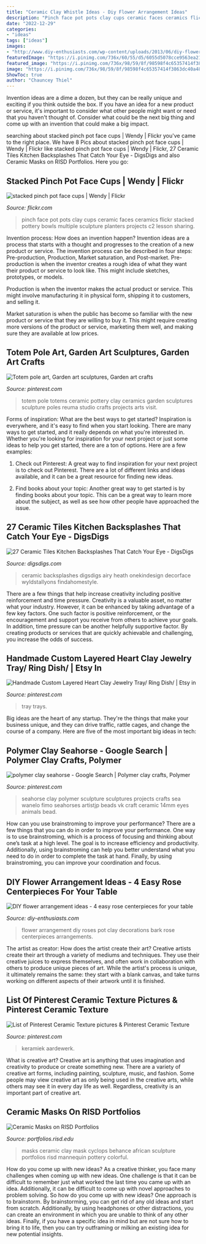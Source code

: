 ```yaml
---
title: "Ceramic Clay Whistle Ideas - Diy Flower Arrangement Ideas"
description: "Pinch face pot pots clay cups ceramic faces ceramics flickr stacked pottery bowls multiple sculpture planters projects c2 lesson sharing"
date: "2022-12-29"
categories:
- "ideas"
tags: ["ideas"]
images:
- "http://www.diy-enthusiasts.com/wp-content/uploads/2013/06/diy-flower-arrangement-ideas-white-roses-tree-bark-clay-pot-decorations.jpg"
featuredImage: "https://i.pinimg.com/736x/60/55/d5/6055d5078cce9563ea2124d95e45b702.jpg"
featured_image: "https://i.pinimg.com/736x/98/59/8f/98598f4c65357414f3863dc40a48e7c2.jpg"
image: "https://i.pinimg.com/736x/98/59/8f/98598f4c65357414f3863dc40a48e7c2.jpg"
ShowToc: true
author: "Chauncey Thiel"
---
```



Invention ideas are a dime a dozen, but they can be really unique and exciting if you think outside the box. If you have an idea for a new product or service, it's important to consider what other people might want or need that you haven't thought of. Consider what could be the next big thing and come up with an invention that could make a big impact.

	

		
searching about stacked pinch pot face cups | Wendy | Flickr you've came to the right place. We have 8 Pics about stacked pinch pot face cups | Wendy | Flickr like stacked pinch pot face cups | Wendy | Flickr, 27 Ceramic Tiles Kitchen Backsplashes That Catch Your Eye - DigsDigs and also Ceramic Masks on RISD Portfolios. Here you go:
		
    
## Stacked Pinch Pot Face Cups | Wendy | Flickr

<img loading=lazy src="https://c2.staticflickr.com/2/1164/847162133_ea488e30d7_z.jpg?zz=1" onerror="this.onerror=null;this.src='https://tse4.mm.bing.net/th?id=OIP.BZ4VCr4TM9qgdSjfbkQIKQHaJ4&amp;pid=15.1';" alt="stacked pinch pot face cups | Wendy | Flickr">

_Source: flickr.com_

>pinch face pot pots clay cups ceramic faces ceramics flickr stacked pottery bowls multiple sculpture planters projects c2 lesson sharing. 

	

Invention process: How does an invention happen?
Invention ideas are a process that starts with a thought and progresses to the creation of a new product or service. The invention process can be described in four steps: Pre-production, Production, Market saturation, and Post-market.
Pre-production is when the inventor creates a rough idea of what they want their product or service to look like. This might include sketches, prototypes, or models.

Production is when the inventor makes the actual product or service. This might involve manufacturing it in physical form, shipping it to customers, and selling it.

Market saturation is when the public has become so familiar with the new product or service that they are willing to buy it. This might require creating more versions of the product or service, marketing them well, and making sure they are available at low prices.

    
## Totem Pole Art, Garden Art Sculptures, Garden Art Crafts

<img loading=lazy src="https://i.pinimg.com/736x/60/55/d5/6055d5078cce9563ea2124d95e45b702.jpg" onerror="this.onerror=null;this.src='https://tse2.mm.bing.net/th?id=OIP.xzjuo0sdRDKzvLV7SGMEQQHaJ3&amp;pid=15.1';" alt="Totem pole art, Garden art sculptures, Garden art crafts">

_Source: pinterest.com_

>totem pole totems ceramic pottery clay ceramics garden sculptures sculpture poles reuma studio crafts projects arts visit. 

	

Forms of inspiration: What are the best ways to get started?
Inspiration is everywhere, and it's easy to find when you start looking. There are many ways to get started, and it really depends on what you're interested in. Whether you're looking for inspiration for your next project or just some ideas to help you get started, there are a ton of options. Here are a few examples:
1. Check out Pinterest: A great way to find inspiration for your next project is to check out Pinterest. There are a lot of different links and ideas available, and it can be a great resource for finding new ideas.

2. Find books about your topic: Another great way to get started is by finding books about your topic. This can be a great way to learn more about the subject, as well as see how other people have approached the issue.


    
## 27 Ceramic Tiles Kitchen Backsplashes That Catch Your Eye - DigsDigs

<img loading=lazy src="https://www.digsdigs.com/photos/ceramic-tiles-kitchen-backsplashes-that-catch-your-eye-8.jpg" onerror="this.onerror=null;this.src='https://tse3.mm.bing.net/th?id=OIP.mrWlTmCdhoK_GSVKkCL5MwAAAA&amp;pid=15.1';" alt="27 Ceramic Tiles Kitchen Backsplashes That Catch Your Eye - DigsDigs">

_Source: digsdigs.com_

>ceramic backsplashes digsdigs airy heath onekindesign decorface wyldstallyons findahomestyle. 

	

There are a few things that help increase creativity including positive reinforcement and time pressure.
Creativity is a valuable asset, no matter what your industry. However, it can be enhanced by taking advantage of a few key factors. One such factor is positive reinforcement, or the encouragement and support you receive from others to achieve your goals. In addition, time pressure can be another helpfully supportive factor. By creating products or services that are quickly achievable and challenging, you increase the odds of success.

    
## Handmade Custom Layered Heart Clay Jewelry Tray/ Ring Dish/ | Etsy In

<img loading=lazy src="https://i.pinimg.com/736x/98/59/8f/98598f4c65357414f3863dc40a48e7c2.jpg" onerror="this.onerror=null;this.src='https://tse3.mm.bing.net/th?id=OIP._7cNWxu65jGMNEEdkv-V7QHaHW&amp;pid=15.1';" alt="Handmade Custom Layered Heart Clay Jewelry Tray/ Ring Dish/ | Etsy in">

_Source: pinterest.com_

>tray trays. 

	

Big ideas are the heart of any startup. They're the things that make your business unique, and they can drive traffic, rattle cages, and change the course of a company. Here are five of the most important big ideas in tech: 

    
## Polymer Clay Seahorse - Google Search | Polymer Clay Crafts, Polymer

<img loading=lazy src="https://i.pinimg.com/736x/c7/be/e2/c7bee216381446d3169fc9d709c28002--polymer-clay-projects-clay-crafts.jpg" onerror="this.onerror=null;this.src='https://tse4.mm.bing.net/th?id=OIP.tQO_QgJQ7uwZEWCCHjRSzQHaJ4&amp;pid=15.1';" alt="polymer clay seahorse - Google Search | Polymer clay crafts, Polymer">

_Source: pinterest.com_

>seahorse clay polymer sculpture sculptures projects crafts sea wanelo fimo seahorses artistjp beads vk craft ceramic 14mm eyes animals bead. 

	

How can you use brainstroming to improve your performance?
There are a few things that you can do in order to improve your performance. One way is to use brainstroming, which is a process of focusing and thinking about one’s task at a high level. The goal is to increase efficiency and productivity. Additionally, using brainstroming can help you better understand what you need to do in order to complete the task at hand. Finally, by using brainstroming, you can improve your coordination and focus.

    
## DIY Flower Arrangement Ideas - 4 Easy Rose Centerpieces For Your Table

<img loading=lazy src="http://www.diy-enthusiasts.com/wp-content/uploads/2013/06/diy-flower-arrangement-ideas-white-roses-tree-bark-clay-pot-decorations.jpg" onerror="this.onerror=null;this.src='https://tse1.mm.bing.net/th?id=OIP.FinX2ilFDzPMEcTfL9eYfQHaHa&amp;pid=15.1';" alt="DIY flower arrangement ideas - 4 easy rose centerpieces for your table">

_Source: diy-enthusiasts.com_

>flower arrangement diy roses pot clay decorations bark rose centerpieces arrangements. 

	

The artist as creator: How does the artist create their art?
Creative artists create their art through a variety of mediums and techniques. They use their creative juices to express themselves, and often work in collaboration with others to produce unique pieces of art. While the artist's process is unique, it ultimately remains the same: they start with a blank canvas, and take turns working on different aspects of their artwork until it is finished.

    
## List Of Pinterest Ceramic Texture Pictures &amp; Pinterest Ceramic Texture

<img loading=lazy src="https://i.pinimg.com/736x/6e/7c/3a/6e7c3aa96066121c22674edd01598f7b.jpg" onerror="this.onerror=null;this.src='https://tse1.mm.bing.net/th?id=OIP.n7dFISF5CXaQm6Toh_hnFgHaJ4&amp;pid=15.1';" alt="List of Pinterest Ceramic Texture pictures &amp; Pinterest Ceramic Texture">

_Source: pinterest.com_

>keramiek aardewerk. 

	

What is creative art?
Creative art is anything that uses imagination and creativity to produce or create something new. There are a variety of creative art forms, including painting, sculpture, music, and fashion. Some people may view creative art as only being used in the creative arts, while others may see it in every day life as well. Regardless, creativity is an important part of creative art.

    
## Ceramic Masks On RISD Portfolios

<img loading=lazy src="https://m1.behance.net/rendition/modules/32448159/disp/9c2f289b3e164308af0a290da2b8ca1b.JPG" onerror="this.onerror=null;this.src='https://tse3.mm.bing.net/th?id=OIP.Y1OtWnjRCn3KIS9cMDkT2QHaLD&amp;pid=15.1';" alt="Ceramic Masks on RISD Portfolios">

_Source: portfolios.risd.edu_

>masks ceramic clay mask cyclops behance african sculpture portfolios risd mannequin pottery colorful. 

	

How do you come up with new ideas?
As a creative thinker, you face many challenges when coming up with new ideas. One challenge is that it can be difficult to remember just what worked the last time you came up with an idea. Additionally, it can be difficult to come up with novel approaches to problem solving.  So how do you come up with new ideas? 
One approach is to brainstorm. By brainstorming, you can get rid of any old ideas and start from scratch. Additionally, by using headphones or other distractions, you can create an environment in which you are unable to think of any other ideas. Finally, if you have a specific idea in mind but are not sure how to bring it to life, then you can try outframing or milking an existing idea for new potential insights.

